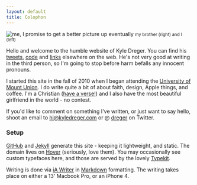 ```yaml
---
layout: default
title: Colophon
--- 
```

![me, I promise to get a better picture up eventually](http://cargo.kyledreger.com.s3.amazonaws.com/me-and-nathan.jpg)
<small>my brother (right) and I (left)</small>

Hello and welcome to the humble website of Kyle Dreger. You can find his [tweets](http://twitter.com/dreger), [code](http://github.com/dreger) and [links](http://pinboard.in/u:dreger) elsewhere on the web. He's not very good at writing in the third person, so I'm going to stop before harm befalls any innocent pronouns. 

I started this site in the fall of 2010 when I began attending the [University of Mount Union](http://mountunion.edu). I do write quite a bit of about faith, design, Apple things, and coffee. I'm a Christian ([have a verse!](http://bible.us/116/psa.1.3.nlt)) and I also have the most beautiful girlfriend in the world - no contest. 

If you'd like to comment on something I've written, or just want to say hello, shoot an email to <hi@kyledreger.com> or @ [dreger](http://twitter.com/dreger) on Twitter. 

### Setup

[GitHub](http://github.com) and [Jekyll](https://github.com/mojombo/jekyll/) generate this site - keeping it lightweight, and static. The domain lives on [Hover](http://hover.com) (seriously, love them). You may occasionally see custom typefaces here, and those are served by the lovely [Typekit](http://typekit.com). 

Writing is done via [iA Writer](http://www.iawriter.com/) in [Markdown](http://daringfireball.net/projects/markdown) formatting. The writing takes place on either a 13' Macbook Pro, or an iPhone 4.

